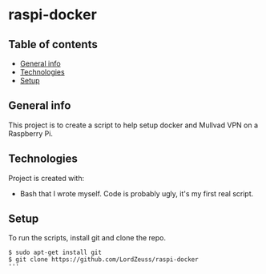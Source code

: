 # raspi-docker

## Table of contents
* [General info](#general-info)
* [Technologies](#technologies)
* [Setup](#setup)

## General info
This project is to create a script to help setup docker and Mullvad VPN on a Raspberry Pi.

## Technologies
Project is created with:
* Bash that I wrote myself. Code is probably ugly, it's my first real script.

## Setup
To run the scripts, install git and clone the repo.

```
$ sudo apt-get install git
$ git clone https://github.com/LordZeuss/raspi-docker
'''
